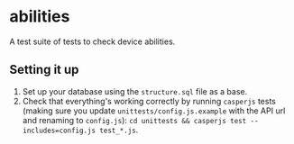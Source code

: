 # abilities

A test suite of tests to check device abilities.

## Setting it up
1. Set up your database using the `structure.sql` file as a base.
2. Check that everything's working correctly by running `casperjs` tests (making sure you update `unittests/config.js.example` with the API url and renaming to `config.js`): `cd unittests && casperjs test --includes=config.js test_*.js`.
